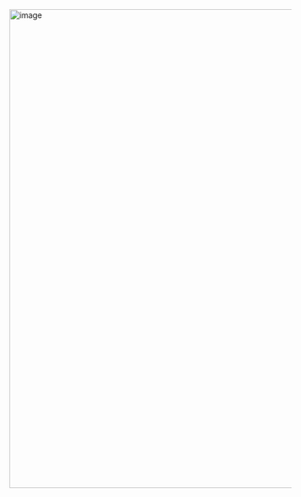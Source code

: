 <img width="1791" height="854" alt="image" src="https://github.com/user-attachments/assets/6c3fdf18-fcba-4725-a43d-8cf8df1f7e0c" />
